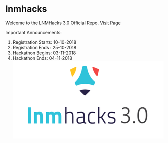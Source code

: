 # lnmhacks
Welcome to the LNMHacks 3.0 Official Repo. [Visit Page](http://lnmhacks.com/)

Important Announcements: 

1. Registration Starts: 10-10-2018
2. Registration Ends : 25-10-2018
3. Hackathon Begins: 03-11-2018
4. Hackathon Ends: 04-11-2018
![Image](LNMHacks-3.0.png)
